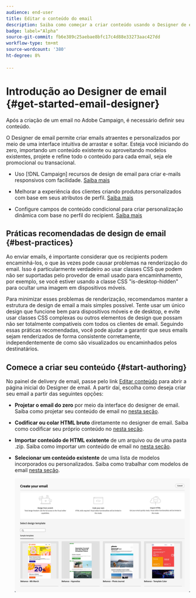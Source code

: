 ```yaml
---
audience: end-user
title: Editar o conteúdo do email
description: Saiba como começar a criar conteúdo usando o Designer de email na interface do usuário da Web do Campaign
badge: label="Alpha"
source-git-commit: fb6e389c25aebae8bfc17c4d88e33273aac427dd
workflow-type: tm+mt
source-wordcount: '380'
ht-degree: 8%

---
```


# Introdução ao Designer de email {#get-started-email-designer}

Após a criação de um email no Adobe Campaign, é necessário definir seu conteúdo.

O Designer de email permite criar emails atraentes e personalizados por meio de uma interface intuitiva de arrastar e soltar. Esteja você iniciando do zero, importando um conteúdo existente ou aproveitando modelos existentes, projete e refine todo o conteúdo para cada email, seja ele promocional ou transacional.

<!--Built to deliver HTML optimized for responsive design, the Email Designer allows you to easily define and apply visibility conditions and dynamic content to an email, template, or fragment directly through the user interface. You can seamlessly switch between the drag and drop interface and HTML code at the click of a button.

The Email Designer allows you to create email content and email content templates. It is compatible with simple emails, transactional emails, A/B test emails, multilingual emails, and recurring emails.-->

* Uso [!DNL Campaign] recursos de design de email para criar e-mails responsivos com facilidade. [Saiba mais](create-email-content.md)

* Melhorar a experiência dos clientes criando produtos personalizados com base em seus atributos de perfil. [Saiba mais](../personalization/personalize.md)

* Configure campos de conteúdo condicional para criar personalização dinâmica com base no perfil do recipient. [Saiba mais](../personalization/conditions.md)

## Práticas recomendadas de design de email {#best-practices}

Ao enviar emails, é importante considerar que os recipients podem encaminhá-los, o que às vezes pode causar problemas na renderização do email. Isso é particularmente verdadeiro ao usar classes CSS que podem não ser suportadas pelo provedor de email usado para encaminhamento, por exemplo, se você estiver usando a classe CSS &quot;is-desktop-hidden&quot; para ocultar uma imagem em dispositivos móveis.

Para minimizar esses problemas de renderização, recomendamos manter a estrutura de design de email a mais simples possível. Tente usar um único design que funcione bem para dispositivos móveis e de desktop, e evite usar classes CSS complexas ou outros elementos de design que possam não ser totalmente compatíveis com todos os clientes de email. Seguindo essas práticas recomendadas, você pode ajudar a garantir que seus emails sejam renderizados de forma consistente corretamente, independentemente de como são visualizados ou encaminhados pelos destinatários.

## Comece a criar seu conteúdo {#start-authoring}

No painel de delivery de email, passe pelo link [Editar conteúdo](edit-content.md) para abrir a página inicial do Designer de email. A partir daí, escolha como deseja criar seu email a partir das seguintes opções:

* **Projetar o email do zero** por meio da interface do designer de email. Saiba como projetar seu conteúdo de email no [nesta seção](create-email-content.md).

* **Codificar ou colar HTML bruto** diretamente no designer de email. Saiba como codificar seu próprio conteúdo no [nesta seção](code-content.md).

* **Importar conteúdo de HTML existente** de um arquivo ou de uma pasta .zip. Saiba como importar um conteúdo de email no [nesta seção](existing-content.md).

* **Selecionar um conteúdo existente** de uma lista de modelos incorporados ou personalizados. Saiba como trabalhar com modelos de email [nesta seção](email-sample-templates.md).

  ![](assets/email_designer_create_options.png)

